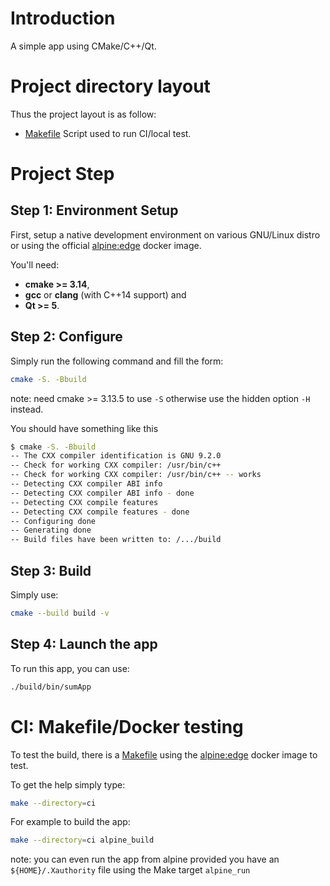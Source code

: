 # Introduction
A simple app using CMake/C++/Qt.

# Project directory layout
Thus the project layout is as follow:

* [Makefile](Makefile) Script used to run CI/local test.

# Project Step

## Step 1: Environment Setup
First, setup a native development environment on various GNU/Linux distro
or using the official [alpine:edge](https://hub.docker.com/_/alpine/) docker image.  

You'll need:
- **cmake >= 3.14**,
- **gcc** or **clang** (with C++14 support) and
- **Qt >= 5**.

## Step 2: Configure

Simply run the following command and fill the form:
```sh
cmake -S. -Bbuild
```

note: need cmake >= 3.13.5 to use `-S` otherwise use the hidden option `-H` instead.

You should have something like this
```sh
$ cmake -S. -Bbuild
-- The CXX compiler identification is GNU 9.2.0
-- Check for working CXX compiler: /usr/bin/c++
-- Check for working CXX compiler: /usr/bin/c++ -- works
-- Detecting CXX compiler ABI info
-- Detecting CXX compiler ABI info - done
-- Detecting CXX compile features
-- Detecting CXX compile features - done
-- Configuring done
-- Generating done
-- Build files have been written to: /.../build
```

## Step 3: Build
Simply use:
```sh
cmake --build build -v
```

## Step 4: Launch the app
To run this app, you can use:
```sh
./build/bin/sumApp
```

# CI: Makefile/Docker testing
To test the build, there is a [Makefile](ci/Makefile) using the [alpine:edge](https://hub.docker.com/_/alpine/) docker image to test.

To get the help simply type:
```sh
make --directory=ci
```

For example to build the app:
```sh
make --directory=ci alpine_build
```

note: you can even run the app from alpine provided you have an `${HOME}/.Xauthority` file using the Make target `alpine_run`
